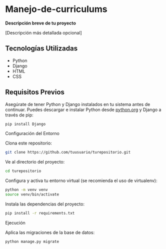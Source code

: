 # Manejo-de-curriculums

**Descripción breve de tu proyecto**

[Descripción más detallada opcional]

## Tecnologías Utilizadas

- Python
- Django
- HTML
- CSS

## Requisitos Previos

Asegúrate de tener Python y Django instalados en tu sistema antes de continuar. Puedes descargar e instalar Python desde [python.org](https://www.python.org/downloads/) y Django a través de pip:

```bash
pip install Django
```

Configuración del Entorno


Clona este repositorio:

```bash
git clone https://github.com/tuusuario/turepositorio.git
```

Ve al directorio del proyecto:

```bash
cd turepositorio
```

Configura y activa tu entorno virtual (se recomienda el uso de virtualenv):
```bash
python -m venv venv
source venv/bin/activate
```

Instala las dependencias del proyecto:
```bash
pip install -r requirements.txt
```

Ejecución

Aplica las migraciones de la base de datos:
```bash
python manage.py migrate
```













